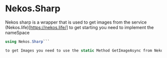 # Nekos.Sharp
Nekos sharp is a wrapper that is used to get images from the service (Nekos.life)[https://nekos.life/]
to get starting you need to implement the nameSpace 
```cs
using Nekos.Sharp```

to get Images you need to use the static Method GetImageAsync from NekoClient then you need to choose the image title you can choose from sfw and nsfw image 
